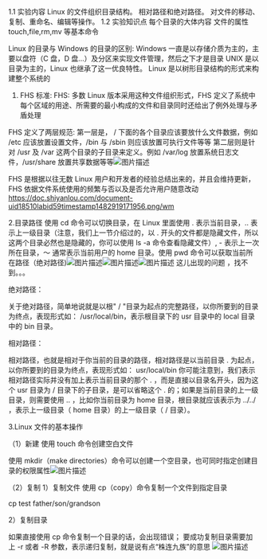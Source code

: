 1.1 实验内容
Linux 的文件组织目录结构。
相对路径和绝对路径。
对文件的移动、复制、重命名、编辑等操作。
1.2 实验知识点
每个目录的大体内容
文件的属性
touch,file,rm,mv 等基本命令


Linux 的目录与 Windows 的目录的区别:
Windows 一直是以存储介质为主的，主要以盘符（C 盘，D 盘...）及分区来实现文件管理，然后之下才是目录
UNIX 是以目录为主的，Linux 也继承了这一优良特性。 Linux 是以树形目录结构的形式来构建整个系统的


1. FHS 标准:
FHS:
多数 Linux 版本采用这种文件组织形式，FHS 定义了系统中每个区域的用途、所需要的最小构成的文件和目录同时还给出了例外处理与矛盾处理

FHS 定义了两层规范:
第一层是， / 下面的各个目录应该要放什么文件数据，例如 /etc 应该放置设置文件，/bin 与 /sbin 则应该放置可执行文件等等
第二层则是针对 /usr 及 /var 这两个目录的子目录来定义。例如 /var/log 放置系统日志文件，/usr/share 放置共享数据等等![图片描述](https://dn-simplecloud.shiyanlou.com/courses/uid1080365-20190523-1558605543005)

FHS 是根据以往无数 Linux 用户和开发者的经验总结出来的，并且会维持更新，FHS 依据文件系统使用的频繁与否以及是否允许用户随意改动
https://doc.shiyanlou.com/document-uid18510labid59timestamp1482919171956.png/wm

 2.目录路径
使用 cd 命令可以切换目录，在 Linux 里面使用 . 表示当前目录，.. 表示上一级目录（注意，我们上一节介绍过的，以 . 开头的文件都是隐藏文件，所以这两个目录必然也是隐藏的，你可以使用 ls -a 命令查看隐藏文件）, - 表示上一次所在目录，～ 通常表示当前用户的 home 目录。使用 pwd 命令可以获取当前所在路径（绝对路径)![图片描述](https://dn-simplecloud.shiyanlou.com/courses/uid1080365-20190523-1558606081831)![图片描述](https://dn-simplecloud.shiyanlou.com/courses/uid1080365-20190523-1558606183607)![图片描述](https://dn-simplecloud.shiyanlou.com/courses/uid1080365-20190523-1558607464271)
这儿出现的问题  ，找不到。。。

绝对路径：

关于绝对路径，简单地说就是以根" / "目录为起点的完整路径，以你所要到的目录为终点，表现形式如： /usr/local/bin，表示根目录下的 usr 目录中的 local 目录中的 bin 目录。

相对路径：

相对路径，也就是相对于你当前的目录的路径，相对路径是以当前目录 . 为起点，以你所要到的目录为终点，表现形式如： usr/local/bin 你可能注意到，我们表示相对路径实际并没有加上表示当前目录的那个 . ，而是直接以目录名开头，因为这个 usr 目录为 / 目录下的子目录，是可以省略这个 . 的；如果是当前目录的上一级目录，则需要使用 .. ，比如你当前目录为 home 目录，根目录就应该表示为 ../../ ，表示上一级目录（ home 目录）的上一级目录（ / 目录）。

3.Linux 文件的基本操作

（1）新建
使用 touch 命令创建空白文件

使用 mkdir（make directories）命令可以创建一个空目录，也可同时指定创建目录的权限属性![图片描述](https://dn-simplecloud.shiyanlou.com/courses/uid1080365-20190523-1558608548382)

（2）复制
1）复制文件
使用 cp（copy）命令复制一个文件到指定目录

cp test father/son/grandson

2）复制目录

如果直接使用 cp 命令复制一个目录的话，会出现错误；
要成功复制目录需要加上 -r 或者 -R 参数，表示递归复制，就是说有点“株连九族”的意思
![图片描述](https://dn-simplecloud.shiyanlou.com/courses/uid1080365-20190523-1558608992553)
